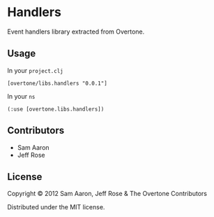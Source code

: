 # Handlers

Event handlers library extracted from Overtone.

## Usage

In your `project.clj`

    [overtone/libs.handlers "0.0.1"]

In your `ns`

    (:use [overtone.libs.handlers])

## Contributors

* Sam Aaron
* Jeff Rose

## License

Copyright © 2012 Sam Aaron, Jeff Rose & The Overtone Contributors

Distributed under the MIT license.
